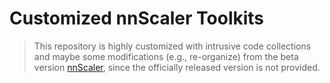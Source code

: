 # Customized nnScaler Toolkits

> This repository is highly customized with intrusive code collections and maybe some modifications (e.g., re-organize) from the beta version [nnScaler](https://github.com/microsoft/nnscaler/tree/osdi24ae), since the officially released version is not provided.


